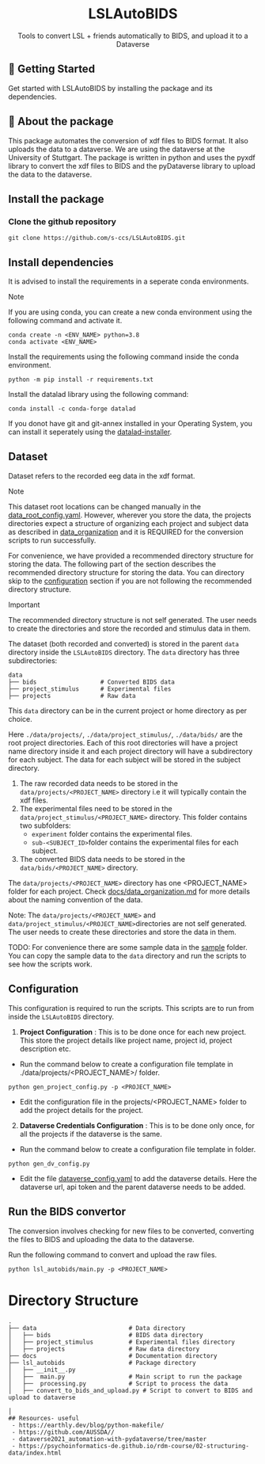 
<h1 align="center">
  LSLAutoBIDS
</h1>
<p align="center"> Tools to convert LSL + friends automatically to BIDS, and upload it to a Dataverse </p>


## 🚀 Getting Started

Get started with LSLAutoBIDS by installing the package and its dependencies.

## 🔰 About the package
This package automates the conversion of xdf files to BIDS format. It also uploads the data to a dataverse. We are using the dataverse at the University of Stuttgart. The package is written in python and uses the pyxdf library to convert the xdf files to BIDS and the pyDataverse library to upload the data to the dataverse.


## Install the package

### Clone the github repository
```
git clone https://github.com/s-ccs/LSLAutoBIDS.git

```
## Install dependencies

It is advised to install the requirements in a seperate conda environments.

> [!NOTE]  
> If you are using conda, you can create a new conda environment using the following command and activate it.
```
conda create -n <ENV_NAME> python=3.8
conda activate <ENV_NAME>
```
Install the requirements using the following command inside the conda environment.
```
python -m pip install -r requirements.txt
```

 Install the datalad library using the following command:
```
conda install -c conda-forge datalad
```
If you donot have git and git-annex installed in your Operating System, you can install it seperately using the [datalad-installer](https://github.com/datalad/datalad-installer).

## Dataset
Dataset refers to the recorded eeg data in the xdf format.

> [!NOTE]  
> This dataset root locations can be changed manually in the [data_root_config.yaml](data_root_config.yaml). However, wherever you store the data, the projects directories expect a structure of organizing each project and subject data as described in [data_organization](docs/data_organization.md) and it is REQUIRED for the conversion scripts to run successfully.

For convenience, we have provided a recommended directory structure for storing the data. The following part of the section describes the recommended directory structure for storing the data. You can directory skip to the [configuration](#configuration) section if you are not following the recommended directory structure.

> [!IMPORTANT]
> The recommended directory structure is not self generated. The user needs to create the directories and store the recorded and stimulus data in them.

The dataset (both recorded and converted) is stored in the parent `data` directory inside the `LSLAutoBIDS` directory. The `data` directory has three subdirectories:
```
data
├── bids                  # Converted BIDS data
├── project_stimulus      # Experimental files
├── projects              # Raw data

```
This `data` directory can be in the current project or home directory as per choice.

Here `./data/projects/`, `./data/project_stimulus/`, `./data/bids/` are the root project directories. Each of this root directories will have a project name directory inside it and each project directory will have a subdirectory for each subject. The data for each subject will be stored in the subject directory.

1. The raw recorded data needs to be stored in the `data/projects/<PROJECT_NAME>` directory i.e it will typically contain the xdf files.
2. The experimental files need to be stored in the `data/project_stimulus/<PROJECT_NAME>` directory.
This folder contains two subfolders:
    - `experiment` folder contains the experimental files.
    - `sub-<SUBJECT_ID>`folder contains the experimental files for each subject.
3. The converted BIDS data needs to be stored in the `data/bids/<PROJECT_NAME>` directory.

The `data/projects/<PROJECT_NAME>` directory has one  <PROJECT_NAME> folder for each project. Check [docs/data_organization.md](./docs/data_organization.md) for more details about the naming convention of the data.

Note: The `data/projects/<PROJECT_NAME>` and `data/project_stimulus/<PROJECT_NAME>`directories are not self generated. The user needs to create these directories and store the data in them. 

TODO: For convenience there are some sample data in the [sample](./sample/) folder. You can copy the sample data to the `data` directory and run the scripts to see how the scripts work.

## Configuration 

This configuration is required to run the scripts. This scripts are to run from inside the `LSLAutoBIDS` directory.

1. __Project Configuration__ : This is to be done once for each new project. This store the project details like project name, project id, project description etc.
- Run the command below to create a configuration file template in ./data/projects/<PROJECT_NAME>/ folder.

```
python gen_project_config.py -p <PROJECT_NAME>

```
- Edit the configuration file in the projects/<PROJECT_NAME> folder to add the project details for the project.

2. __Dataverse Credentials Configuration__ : This is to be done only once, for all the projects if the dataverse is the same.
- Run the command below to create a configuration file template in folder.

```
python gen_dv_config.py 

```
- Edit the file [dataverse_config.yaml](dataverse_config.yaml) to add the dataverse details. Here the dataverse url, api token and the parent dataverse needs to be added. 


## Run the BIDS convertor

The conversion involves checking for new files to be converted, converting the files to BIDS and uploading the data to the dataverse. 

Run the following command to convert and upload the raw files.

```
python lsl_autobids/main.py -p <PROJECT_NAME> 

```

# Directory Structure

```
.
├── data                          # Data directory
│   ├── bids                      # BIDS data directory
│   ├── project_stimulus          # Experimental files directory
│   ├── projects                  # Raw data directory
├── docs                          # Documentation directory
├── lsl_autobids                  # Package directory
│   ├── __init__.py
│   ├──  main.py                  # Main script to run the package
│   ├──  processing.py            # Script to process the data
│   ├── convert_to_bids_and_upload.py # Script to convert to BIDS and upload to dataverse

│   
## Resources- useful
 - https://earthly.dev/blog/python-makefile/
 - https://github.com/AUSSDA// 
 - dataverse2021_automation-with-pydataverse/tree/master
 - https://psychoinformatics-de.github.io/rdm-course/02-structuring-data/index.html
